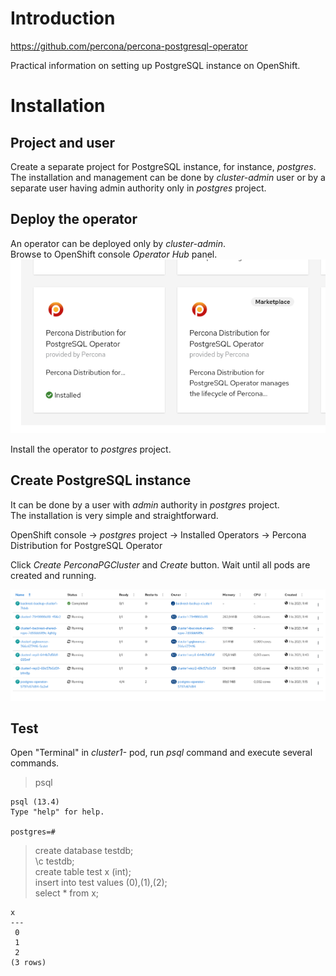 # Introduction

https://github.com/percona/percona-postgresql-operator

Practical information on setting up PostgreSQL instance on OpenShift.

# Installation

## Project and user

Create a separate project for PostgreSQL instance, for instance, *postgres*. The installation and management can be done by *cluster-admin* user or by a separate user having admin authority only in *postgres* project.

## Deploy the operator

An operator can be deployed only by *cluster-admin*.<br>Browse to OpenShift console *Operator Hub* panel.<br>
![](https://github.com/stanislawbartkowski/CP4D/blob/main/img/Zrzut%20ekranu%20z%202021-11-01%2012-25-10.png)

Install the operator to *postgres* project.

## Create PostgreSQL instance

It can be done by a user with *admin* authority in *postgres* project.<br>
The installation is very simple and straightforward.<br>

OpenShift console -> *postgres* project -> Installed Operators -> Percona Distribution for PostgreSQL Operator<br>

Click *Create PerconaPGCluster* and *Create* button. Wait until all pods are created and running.

![](https://github.com/stanislawbartkowski/CP4D/blob/main/img/Zrzut%20ekranu%20z%202021-11-01%2012-33-46.png)

## Test

Open "Terminal" in *cluster1-* pod, run *psql* command and execute several commands.<br>

> psql
```
psql (13.4)
Type "help" for help.

postgres=# 
```
> create database testdb;<br>
> \c testdb;<br>
> create table test x (int);<br>
> insert into test values (0),(1),(2);<br>
> select * from x;
```
x 
---
 0
 1
 2
(3 rows)
```